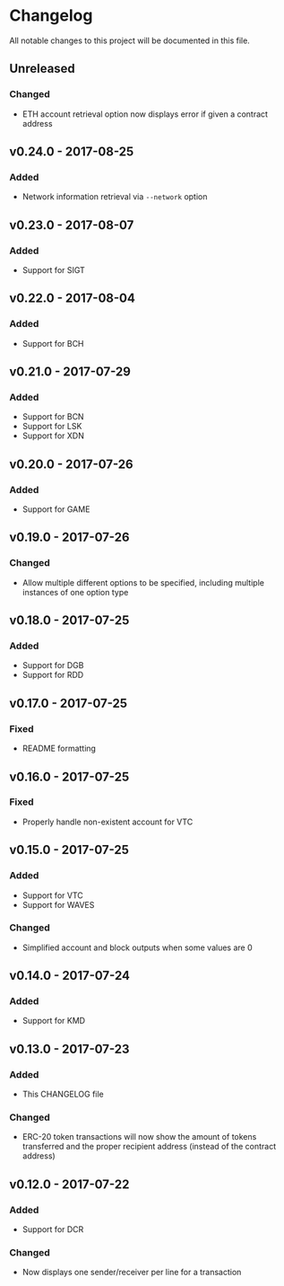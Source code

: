 # Changelog
All notable changes to this project will be documented in this file.

## Unreleased
### Changed
- ETH account retrieval option now displays error if given a contract address

## v0.24.0 - 2017-08-25
### Added
- Network information retrieval via `--network` option

## v0.23.0 - 2017-08-07
### Added
- Support for SIGT

## v0.22.0 - 2017-08-04
### Added
- Support for BCH

## v0.21.0 - 2017-07-29
### Added
- Support for BCN
- Support for LSK
- Support for XDN

## v0.20.0 - 2017-07-26
### Added
- Support for GAME

## v0.19.0 - 2017-07-26
### Changed
 - Allow multiple different options to be specified, including multiple instances of one option type

## v0.18.0 - 2017-07-25
### Added
- Support for DGB
- Support for RDD

## v0.17.0 - 2017-07-25
### Fixed
- README formatting

## v0.16.0 - 2017-07-25
### Fixed
- Properly handle non-existent account for VTC

## v0.15.0 - 2017-07-25
### Added
- Support for VTC
- Support for WAVES

### Changed
- Simplified account and block outputs when some values are 0

## v0.14.0 - 2017-07-24
### Added
- Support for KMD

## v0.13.0 - 2017-07-23
### Added
- This CHANGELOG file

### Changed
- ERC-20 token transactions will now show the amount of tokens transferred and the proper recipient address (instead of the contract address)

## v0.12.0 - 2017-07-22
### Added
- Support for DCR

### Changed
- Now displays one sender/receiver per line for a transaction